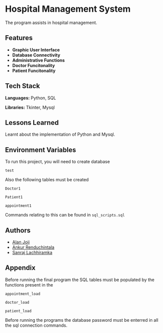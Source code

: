 
# Hospital Management System

The program assists in hospital management.



## Features

- **Graphic User Interface**
- **Database Connectivity**
- **Administrative Functions**
- **Doctor Funcitonality**
- **Patient Funcitonality**



## Tech Stack

**Languages:** Python, SQL

**Libraries:** Tkinter, Mysql


## Lessons Learned

Learnt about the implementation of Python and Mysql. 

## Environment Variables

To run this project, you will need to create database

`test`

Also the following tables must be created

`Doctor1`

`Patient1`

`appointment1`

Commands relating to this can be found in  `sql_scripts.sql`

## Authors

- [Alan Joji](https://github.com/AlanJoji)
- [Ankur Renduchintala](https://github.com/rankur03)
- [Sanraj Lachhiramka](https://github.com/Sanraj02)






## Appendix

Before running the final program the SQL tables must be populated by the functions present in the 

`appointment_load`

`doctor_load`

`patient_load`

Before running the programs the database password must be enterred in all the sql connection commands.
